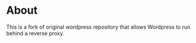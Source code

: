 # About

This is a fork of original wordpress repository that allows Wordpress to run behind a reverse proxy.
